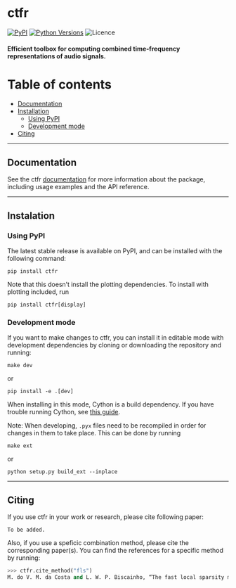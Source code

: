 # ctfr

[![PyPI](https://img.shields.io/pypi/v/ctfr.svg)](https://pypi.python.org/pypi/ctfr) [![Python Versions](https://img.shields.io/pypi/pyversions/ctfr.svg)](https://pypi.python.org/pypi/ctfr) ![Licence](https://img.shields.io/github/license/b-boechat/ctfr) 

#### Efficient toolbox for computing combined time-frequency representations of audio signals.

# Table of contents
- [Documentation](#documentation)
- [Installation](#instalation)
    - [Using PyPI](#using-pypi)
    - [Development mode](#development-mode)
- [Citing](#citing)

---

## Documentation

See the ctfr [documentation](https://ctfr.readthedocs.io/en/latest/) for more information about the package, including usage examples and the API reference.

---

## Instalation

### Using PyPI

The latest stable release is available on PyPI, and can be installed with the following command:

```shell
pip install ctfr
```

Note that this doesn’t install the plotting dependencies. To install with plotting included, run

```shell
pip install ctfr[display]
```

### Development mode

If you want to make changes to ctfr, you can install it in editable mode with development dependencies by cloning or downloading the repository and running:

```shell
make dev
```

or

```shell
pip install -e .[dev]
```

When installing in this mode, Cython is a build dependency. If you have trouble running Cython, see [this guide](https://docs.cython.org/en/stable/src/quickstart/install.html).

Note: When developing, `.pyx` files need to be recompiled in order for changes in them to take place. This can be done by running 

```shell
make ext
```

or

```shell
python setup.py build_ext --inplace
```

---

## Citing

If you use ctfr in your work or research, please cite following paper:

```
To be added.
```

Also, if you use a speficic combination method, please cite the corresponding paper(s). You can find the references for a specific method by running:

```python
>>> ctfr.cite_method("fls")
M. do V. M. da Costa and L. W. P. Biscainho, “The fast local sparsity method: A low-cost combination of time-frequency representations based on the hoyer sparsity,” Journal of the Audio Engineering Society, vol. 70, no. 9, pp. 698–707, Sep. 2022.
```